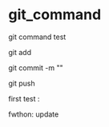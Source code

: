 # git_command
git command test


git add 

git commit -m ""


git push


first test :

fwthon: update
